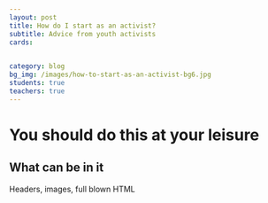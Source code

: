 ```yaml
---
layout: post
title: How do I start as an activist?
subtitle: Advice from youth activists
cards:

      
category: blog
bg_img: /images/how-to-start-as-an-activist-bg6.jpg
students: true
teachers: true
---
```


You should do this at your leisure
==================================

## What can be in it

Headers, images, full blown HTML
